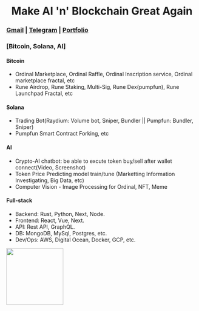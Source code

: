 <h1 align="center" font-weight="bold">
Make AI 'n' Blockchain Great Again<br/>

</h1>

### [Gmail](mailto:jay@chiral.ai) | [Telegram](https://t.me/degencap777) | [Portfolio](https://westchain.org)

### [Bitcoin, Solana, AI]
#### Bitcoin
  * Ordinal Marketplace, Ordinal Raffle, Ordinal Inscription service, Ordinal marketplace fractal, etc
  * Rune Airdrop, Rune Staking, Multi-Sig, Rune Dex(pumpfun), Rune Launchpad Fractal, etc
#### Solana
  * Trading Bot(Raydium: Volume bot, Sniper, Bundler || Pumpfun: Bundler, Sniper)
  * Pumpfun Smart Contract Forking, etc
#### AI
  * Crypto-AI chatbot: be able to excute token buy/sell after wallet connect(Video, Screenshot)
  * Token Price Predicting model train/tune (Marketting Information Investigating, Big Data, etc) 
  * Computer Vision - Image Processing for Ordinal, NFT, Meme
#### Full-stack
  * Backend: Rust, Python, Next, Node.
  * Frontend: React, Vue, Next.
  * API: Rest API, GraphQL.
  * DB: MongoDB, MySql, Postgres, etc.
  * Dev/Ops: AWS, Digital Ocean, Docker, GCP, etc.
<img align="left" height="150px" src="https://github-readme-stats.vercel.app/api/top-langs/?username=degencap777&layout=compact&theme=merko&count_private=true">
